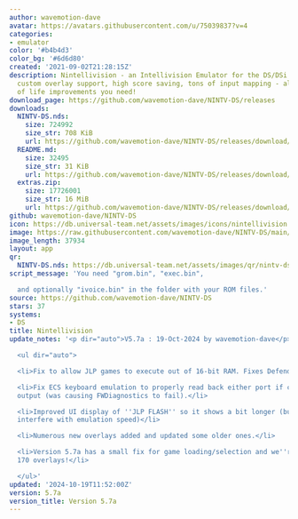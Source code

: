```yaml
---
author: wavemotion-dave
avatar: https://avatars.githubusercontent.com/u/75039837?v=4
categories:
- emulator
color: '#b4b4d3'
color_bg: '#6d6d80'
created: '2021-09-02T21:28:15Z'
description: Nintellivision - an Intellivision Emulator for the DS/DSi. High compatibility,
  custom overlay support, high score saving, tons of input mapping - all the quality
  of life improvements you need!
download_page: https://github.com/wavemotion-dave/NINTV-DS/releases
downloads:
  NINTV-DS.nds:
    size: 724992
    size_str: 708 KiB
    url: https://github.com/wavemotion-dave/NINTV-DS/releases/download/5.7a/NINTV-DS.nds
  README.md:
    size: 32495
    size_str: 31 KiB
    url: https://github.com/wavemotion-dave/NINTV-DS/releases/download/5.7a/README.md
  extras.zip:
    size: 17726001
    size_str: 16 MiB
    url: https://github.com/wavemotion-dave/NINTV-DS/releases/download/5.7a/extras.zip
github: wavemotion-dave/NINTV-DS
icon: https://db.universal-team.net/assets/images/icons/nintellivision.png
image: https://raw.githubusercontent.com/wavemotion-dave/NINTV-DS/main/arm9/gfx/bgTop.png
image_length: 37934
layout: app
qr:
  NINTV-DS.nds: https://db.universal-team.net/assets/images/qr/nintv-ds-nds.png
script_message: 'You need "grom.bin", "exec.bin",

  and optionally "ivoice.bin" in the folder with your ROM files.'
source: https://github.com/wavemotion-dave/NINTV-DS
stars: 37
systems:
- DS
title: Nintellivision
update_notes: '<p dir="auto">V5.7a : 19-Oct-2024 by wavemotion-dave</p>

  <ul dir="auto">

  <li>Fix to allow JLP games to execute out of 16-bit RAM. Fixes Defender of the Crown.</li>

  <li>Fix ECS keyboard emulation to properly read back either port if configured for
  output (was causing FWDiagnostics to fail).</li>

  <li>Improved UI display of ''JLP FLASH'' so it shows a bit longer (but doesn''t
  interfere with emulation speed)</li>

  <li>Numerous new overlays added and updated some older ones.</li>

  <li>Version 5.7a has a small fix for game loading/selection and we''re now at almost
  170 overlays!</li>

  </ul>'
updated: '2024-10-19T11:52:00Z'
version: 5.7a
version_title: Version 5.7a
---
```

